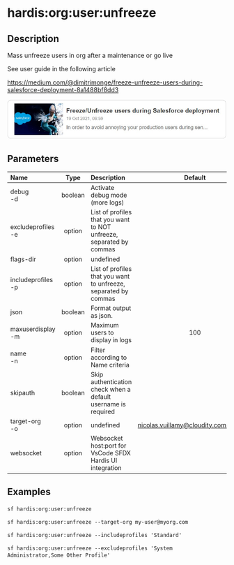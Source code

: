 <!-- This file has been generated with command 'sf hardis:doc:plugin:generate'. Please do not update it manually or it may be overwritten -->
# hardis:org:user:unfreeze

## Description

Mass unfreeze users in org after a maintenance or go live

See user guide in the following article

<https://medium.com/@dimitrimonge/freeze-unfreeze-users-during-salesforce-deployment-8a1488bf8dd3>

[![How to freeze / unfreeze users during a Salesforce deployment](https://github.com/hardisgroupcom/sfdx-hardis/raw/main/docs/assets/images/article-freeze.jpg)](https://medium.com/@dimitrimonge/freeze-unfreeze-users-during-salesforce-deployment-8a1488bf8dd3)

## Parameters

| Name                   |  Type   | Description                                                         |                 Default                  | Required | Options |
|:-----------------------|:-------:|:--------------------------------------------------------------------|:----------------------------------------:|:--------:|:-------:|
| debug<br/>-d           | boolean | Activate debug mode (more logs)                                     |                                          |          |         |
| excludeprofiles<br/>-e | option  | List of profiles that you want to NOT unfreeze, separated by commas |                                          |          |         |
| flags-dir              | option  | undefined                                                           |                                          |          |         |
| includeprofiles<br/>-p | option  | List of profiles that you want to unfreeze, separated by commas     |                                          |          |         |
| json                   | boolean | Format output as json.                                              |                                          |          |         |
| maxuserdisplay<br/>-m  | option  | Maximum users to display in logs                                    |                   100                    |          |         |
| name<br/>-n            | option  | Filter according to Name criteria                                   |                                          |          |         |
| skipauth               | boolean | Skip authentication check when a default username is required       |                                          |          |         |
| target-org<br/>-o      | option  | undefined                                                           | <nicolas.vuillamy@cloudity.com.playnico> |          |         |
| websocket              | option  | Websocket host:port for VsCode SFDX Hardis UI integration           |                                          |          |         |

## Examples

```shell
sf hardis:org:user:unfreeze
```

```shell
sf hardis:org:user:unfreeze --target-org my-user@myorg.com
```

```shell
sf hardis:org:user:unfreeze --includeprofiles 'Standard'
```

```shell
sf hardis:org:user:unfreeze --excludeprofiles 'System Administrator,Some Other Profile'
```



